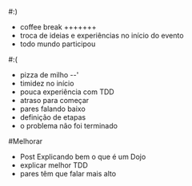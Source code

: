 #:)

- coffee break +++++++
- troca de ideias e experiências no início do evento
- todo mundo participou

#:(

- pizza de milho --'
- timidez no início
- pouca experiência com TDD
- atraso para começar
- pares falando baixo
- definição de etapas
- o problema não foi terminado

#Melhorar

- Post Explicando bem o que é um Dojo
- explicar melhor TDD
- pares têm que falar mais alto
